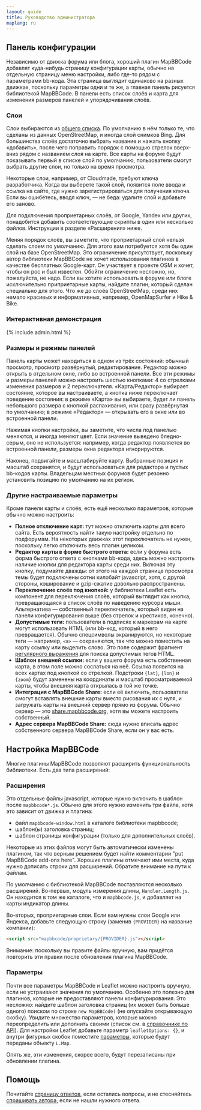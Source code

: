 ```yaml
---
layout: guide
title: Руководство администратора
maplang: ru
---
```


## Панель конфигурации

Независимо от движка форума или блога, хороший плагин MapBBCode добавлят куда-нибудь страницу конфигурации карты, обычно на отдельную страницу меню настройки, либо где-то рядом с параметрами bb-кода. Эта страница выглядит одинаково на разных движках, поскольку параметры одни и те же, а главная панель рисуется библиотекой MapBBCode. В панели есть список слоёв и карта для изменения размеров панелей и упорядочивания слоёв.

### Слои

Слои выбираются из [общего списка](https://github.com/MapBBCode/mapbbcode/blob/master/src/layers/LayerList.js). По умолчанию в нём только те, что сделаны из данных OpenStreetMap, и иногда слой снимков Bing. Для большинства слоёв достаточно выбрать название и нажать кнопку «добавить», после чего поправить порядок с помощью стрелок вверх-вниз рядом с названием слоя на карте. Все карты на форуме будут показывать первый в списке слой по умолчанию, пользователи смогут выбрать другие слои, но только на время просмотра.

Некоторые слои, например, от Cloudmade, требуют ключа разработчика. Когда вы выберете такой слой, появится поле ввода и ссылка на сайте, где нужно зарегистрироваться для получения ключа. Если вы ошибётесь, вводя ключ, — не беда: удалите слой и добавьте его заново.

Для подключения проприетарных слоёв, от Google, Yandex или других, понадобится добавить соответствующие скрипты в один или несколько файлов. Инструкции в разделе «Расширения» ниже.

Меняя порядок слоёв, вы заметите, что проприетарный слой нельзя сделать слоем по умолчанию. Для этого вам потребуется хотя бы один слой на базе OpenStreetMap. Это ограничение присутствует, поскольку автор библиотеки MapBBCode не хочет использования плагинов в качестве бесплатных Google-карт. Он участвует в проекте OSM и хочет, чтобы он рос и был известен. Обойти ограничение несложно, но, пожалуйста, не надо. Если вы хотите использовать в форуме или блоге исключительно приприетарные карты, найдите плагин, который сделан специально для этого. Что же до слоёв OpenStreetMap, среди них немало красивых и информативных, например, OpenMapSurfer и Hike & Bike.

### Интерактивная демонстрация

{% include admin.html %}

### Размеры и режимы панелей

Панель карты может находиться в одном из трёх состояний: обычный просмотр, просмотр развёрнутый, редактирование. Редактор можно открыть в отдельном окне, либо во встроенной панели. Все эти режимы и размеры панелей можно настроить шестью кнопками: 4 со стрелками изменения размеров и 2 переключателя. «Карта/Редактор» выбирает состояние, которое вы настраиваете, а кнопка ниже переключает поведение состояния: в режиме «Карта» вы выбираете, будет ли панель небольшого размера с кнопкой распахивания, или сразу развёрнутая по умолчанию; в режиме «Редактор» — открывать его в окне или во встроенной панели.

Нажимая кнопки настройки, вы заметите, что числа под панелью меняются, и иногда меняют цвет. Если значение выведено бледно-серым, оно не используется: например, когда редактор появляется во встроенной панели, размеры окна редактора игнорируются.

Наконец, подвигайте и масштабируйте карту. Выбранные позиция и масштаб сохранятся, и будут использоваться для редактора и пустых bb-кодов карты. Владельцам местных форумов будет резонно установить позицию по умолчанию на их регион.

### Другие настраиваемые параметры

Кроме панели карты и слоёв, есть ещё несколько параметров, которые обычно можно настроить:

* **Полное отключение карт:** тут можно отключить карты для всего сайта. Есть вероятность найти такую настройку отдельно по подфорумам. На некоторых движках этот переключатель не нужен, поскольку легко отключить весь плагин целиком.
* **Редактор карты в форме быстрого ответа:** если у форума есть форма быстрого ответа с кнопками bb-кода, здесь можно настроить наличие кнопки для редактора карты среди них. Включая эту кнопку, подумайте дважды: от этого на каждой странице просмотра темы будет подключены сотни килобайт javascript, хотя, с другой стороны, кэширование и gzip-сжатие довольно распространены.
* **Переключение слоёв под кнопкой:** у библиотеки Leaflet есть компонент для переключения слоёв, который выглядит как кнопка, превращающаяся в список слоёв по наведению курсора мыши. Альтернатива — собственный переключатель, который виден на панели конфигурирования выше (без стрелок и крестиков, конечно).
* **Допустимые теги:** пользователи в подписях к маркерам на карте могут использовать HTML (или bb-код, который в него превращается). Обычно спецсимволы экранируются, но некоторые теги — например, `<a>` — сохраняются, так что можно поместить на карту ссылку или выделить слово. Это поле содержит фрагмент [регулярного выражения](https://developer.mozilla.org/ru/docs/JavaScript/Guide/Regular_Expressions) для поиска допустимых тегов HTML.
* **Шаблон внешней ссылки:** если у вашего форума есть собственная карта, в этом поле можно сослаться на неё. Ссылка появится на всех картах под кнопкой со стрелкой. Подстроки `{lat}`, `{lon}` и `{zoom}` будут заменены на координаты и масштаб просматриваемой карты, чтобы внешняя карта открылась в той же точке.
* **Интеграция с MapBBCode Share:** если её включить, пользователи смогут вставлять внешние карты вместо рисования их с нуля, и загружать карты на внешний сервер прямо из форума. Обычно сервер — это [share.mapbbcode.org](http://share.mapbbcode.org), хотя вы можете настроить собственный.
* **Адрес сервера MapBBCode Share:** сюда нужно вписать адрес собственного сервера MapBBCode Share, если он у вас есть.

## Настройка MapBBCode

Многие плагины MapBBCode позволяют расширить функциональность библиотеки. Есть два типа расширений:

### Расширения

Это отдельные файлы javascript, которые нужно включить в шаблон после `mapbbcode*.js`. Обычно для этого нужно изменить три файла, хотя это зависит от движка и плагина:

* файл `mapbbcode-window.html` в каталоге библиотеки mapbbcode;
* шаблон(ы) заголовка страниц;
* шаблон страницы конфигурации (только для дополнительных слоёв).

Некоторые из этих файлов могут быть автоматически изменены плагином, так что верным решением будет найти комментарии "put MapBBCode add-ons here". Хорошие плагины отмечают ими места, куда нужно дописать строки для расширений. Обратите внимание на пути к файлам.

По умолчанию с библиотекой MapBBCode поставляются несколько расширений. Во-первых, модуль измерения длины, `Handler.Length.js`. Он находится в том же каталоге, что и `mapbbcode.js`, и добавляет на карты индикатор длины.

Во-вторых, проприетарные слои. Если вам нужны слои Google или Яндекса, добавьте следующую строку (заменив `{PROVIDER}` на название компании):

```html
<script src="mapbbcode/proprietary/{PROVIDER}.js"></script>
```

Внимание: поскольку вы правите файлы вручную, вам придётся повторить эти правки после обновления плагина MapBBCode.

### Параметры

Почти все параметры MapBBCode и Leaflet можно настроить вручную, если не устраивают значения по умолчанию. Особенно это полезно для плагинов, которые не предоставляют панели конфигурирования. Это несложно: найдите шаблон заголовка страниц (их может быть больше одного) поиском по строке `new MapBBCode(` (не опускайте открывающую скобку). Увидите множество параметров, которые можно переопределить или дополнить своими (список см. в [справочнике по API](/api.html)). Для настройки Leaflet добавьте параметр `leafletOptions: {}`, и внутри фигурных скобок поместите [параметры](http://leafletjs.com/reference.html#map-options), которые будут переданы объекту `L.Map`.

Опять же, эти изменения, скорее всего, будут перезаписаны при обновлении плагина.

## Помощь

Почитайте [страницу ответов](faq.html), если остались вопросы, и не стесняйтесь [спрашивать автора](mailto:zverik@textual.ru), если не нашли нужного ответа.
